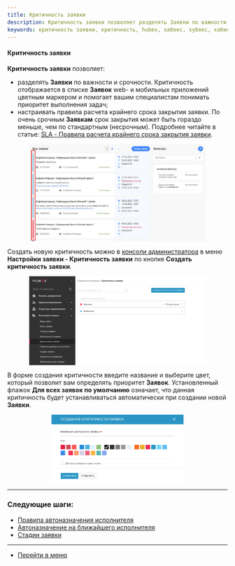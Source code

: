 ```yaml
---
title: Критичность заявки
description: Критичность заявки позволяет разделять Заявки по важности и срочности. Критичность отображается в списке Заявок web- и мобильных приложений цветным маркером и помогает вашим специалистам понимать приоритет выполнения задач. Также с помощью критичностей можно настраивать правила расчета крайнего срока закрытия заявки. По очень срочным Заявкам срок закрытия может быть гораздо меньше, чем по стандартным (несрочным).
keywords: критичность заявки, критичность, hubex, хабекс, хубекс, хабикс
---
```

#### Критичность заявки
<html>
<meta charset="utf-8">

</html>

<body>

<p><strong>Критичность заявки</strong> позволяет:</p>
    <ul>
        <li>разделять <strong>Заявки</strong> по важности и срочности. Критичность отображается в списке <strong>Заявок</strong> web- и
            мобильных приложений цветным маркером и помогает вашим специалистам
            понимать приоритет выполнения задач;</li>
        <li>настраивать правила расчета крайнего срока закрытия заявки. По очень срочным <strong>Заявкам</strong> срок закрытия может быть гораздо меньше, чем по стандартным (несрочным). Подробнее читайте в статье: <a
                href="https://wiki.hubex.ru/docs/FAQ/RU/admin/SLA.html">SLA - Правила расчета
            крайнего срока закрытия заявки</a>.</li>
    </ul>

<div>
    <img style="margin: 0 auto; display: block; max-width: 80%;"
         src="/attachments/images/FAQ/ADMIN/Criticality/Ticklist.jpg"/>
</div>

<p>Создать новую критичность можно в <a href="https://wiki.hubex.ru/docs/FAQ/RU/admin/HowToEnterTheAdmin.html">консоли
    администратора</a> в меню <strong>Настройки заявки - Критичность заявки</strong> по кнопке
    <strong>Создать критичность заявки</strong>.</p>


<div>
    <img style="margin: 0 auto; display: block; max-width: 80%;"
         src="/attachments/images/FAQ/ADMIN/Criticality/critic1.png"/>
</div>


<p>В форме создания критичности введите название и выберите цвет, который позволит вам определять приоритет <strong>Заявок</strong>.
    Установленный флажок <strong>Для всех заявок по умолчанию</strong> означает, что данная критичность будет устанавливаться
    автоматически при создании новой <strong>Заявки</strong>.</p>

<div>
    <img style="margin: 0 auto; display: block; max-width: 60%;"
         src="/attachments/images/FAQ/ADMIN/Criticality/critic2.png"/>
</div>


</body>

___
### Следующие шаги:
- [Правила автоназначения исполнителя](./RulesOfChoice.md)
- [Автоназначение на ближайшего исполнителя](./RulesOfChoiceGEO.md)
- [Стадии заявки](./StageType.md)

____
- [Перейти в меню](http://wiki.hubex.ru)

